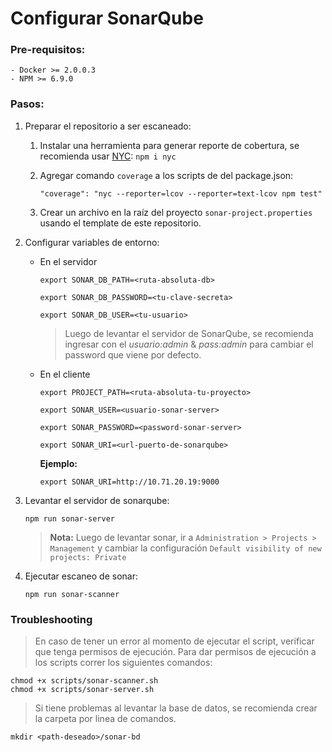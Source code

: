 # Configurar SonarQube

### Pre-requisitos:
    - Docker >= 2.0.0.3
    - NPM >= 6.9.0

### Pasos:

1. Preparar el repositorio a ser escaneado:
    1. Instalar una herramienta para generar reporte de cobertura, se recomienda usar [NYC](https://www.npmjs.com/package/nyc): `npm i nyc`  
    1. Agregar comando `coverage` a los scripts de del package.json:
     
        `"coverage": "nyc --reporter=lcov --reporter=text-lcov npm test"`
    2. Crear un archivo en la raíz del proyecto `sonar-project.properties` usando el template de este repositorio.

1. Configurar variables de entorno:

    - En el servidor 
    
        `export SONAR_DB_PATH=<ruta-absoluta-db>`
        
        `export SONAR_DB_PASSWORD=<tu-clave-secreta>`
        
        `export SONAR_DB_USER=<tu-usuario>`
        
        > Luego de levantar el servidor de SonarQube, se recomienda ingresar con el *usuario:admin* & *pass:admin* para cambiar el password que viene por defecto. 
    
    - En el cliente

        `export PROJECT_PATH=<ruta-absoluta-tu-proyecto>`
        
        `export SONAR_USER=<usuario-sonar-server>`
        
        `export SONAR_PASSWORD=<password-sonar-server>`
        
        `export SONAR_URI=<url-puerto-de-sonarqube>`

        **Ejemplo:**

        `export SONAR_URI=http://10.71.20.19:9000`
    
1. Levantar el servidor de sonarqube:
    
    `npm run sonar-server`
    
    > **Nota:** Luego de levantar sonar, ir a `Administration > Projects > Management` y cambiar la configuración `Default visibility of new projects: Private`

1. Ejecutar escaneo de sonar:

    `npm run sonar-scanner`

### Troubleshooting

> En caso de tener un error al momento de ejecutar el script, verificar que tenga permisos de ejecución. Para dar permisos de ejecución a los scripts correr los siguientes comandos:

    chmod +x scripts/sonar-scanner.sh
    chmod +x scripts/sonar-server.sh

> Si tiene problemas al levantar la base de datos, se recomienda crear la carpeta por linea de comandos.

    mkdir <path-deseado>/sonar-bd

